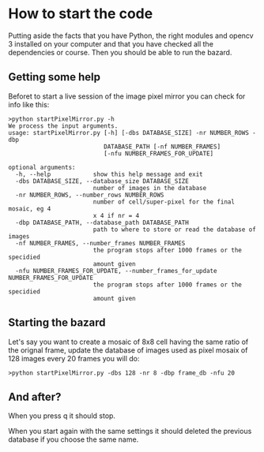 # How to start the code
Putting aside the facts that you have Python, the right modules and opencv 3 installed on your computer and that you have checked all the dependencies or course. Then you should be able to run the bazard.

## Getting some help
Beforet to start a live session of the image pixel mirror you can check for info like this:

```
>python startPixelMirror.py -h
We process the input arguments.
usage: startPixelMirror.py [-h] [-dbs DATABASE_SIZE] -nr NUMBER_ROWS -dbp
                           DATABASE_PATH [-nf NUMBER_FRAMES]
                           [-nfu NUMBER_FRAMES_FOR_UPDATE]

optional arguments:
  -h, --help            show this help message and exit
  -dbs DATABASE_SIZE, --database_size DATABASE_SIZE
                        number of images in the database
  -nr NUMBER_ROWS, --number_rows NUMBER_ROWS
                        number of cell/super-pixel for the final mosaic, eg 4
                        x 4 if nr = 4
  -dbp DATABASE_PATH, --database_path DATABASE_PATH
                        path to where to store or read the database of images
  -nf NUMBER_FRAMES, --number_frames NUMBER_FRAMES
                        the program stops after 1000 frames or the specidied
                        amount given
  -nfu NUMBER_FRAMES_FOR_UPDATE, --number_frames_for_update NUMBER_FRAMES_FOR_UPDATE
                        the program stops after 1000 frames or the specidied
                        amount given
```

## Starting the bazard
Let's say you want to create a mosaic of 8x8 cell having the same ratio of the orignal frame, update the database of images used as pixel mosaix of 128 images every 20 frames you will do:

```
>python startPixelMirror.py -dbs 128 -nr 8 -dbp frame_db -nfu 20
```

## And after?
When you press q it should stop. 

When you start again with the same settings it should deleted the previous database if you choose the same name.